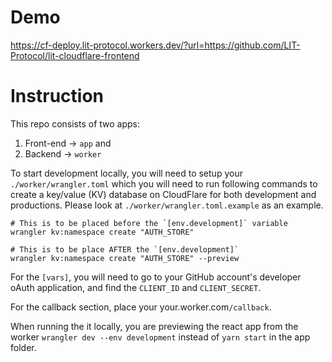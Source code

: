 # Demo

https://cf-deploy.lit-protocol.workers.dev/?url=https://github.com/LIT-Protocol/lit-cloudflare-frontend

# Instruction

This repo consists of two apps:

1. Front-end -> `app` and
2. Backend -> `worker`

To start development locally, you will need to setup your `./worker/wrangler.toml` which you will need to run following commands to create a
key/value (KV) database on CloudFlare for both development and productions. Please look at `./worker/wrangler.toml.example` as an example.

```
# This is to be placed before the `[env.development]` variable
wrangler kv:namespace create "AUTH_STORE"

# This is to be place AFTER the `[env.development]`
wrangler kv:namespace create "AUTH_STORE" --preview
```

For the `[vars]`, you will need to go to your GitHub account's developer oAuth application, and find the `CLIENT_ID` and `CLIENT_SECRET`.

For the callback section, place your your.worker.com`/callback`.

When running the it locally, you are previewing the react app from the worker `wrangler dev --env development` instead of `yarn start` in the app folder.
